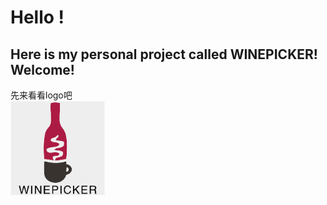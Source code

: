 # Hello ! 
##  Here is my personal project called **WINEPICKER**! Welcome!

先来看看logo吧<br/>
<img src="https://github.com/bjtuwanghui/mywinepicker/raw/master/images_introduction/logo.png?raw=true" width="30%" height="30%">

